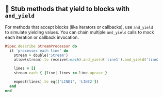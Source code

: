 ## 🎁 Stub methods that yield to blocks with `and_yield`

For methods that accept blocks (like iterators or callbacks), use `and_yield` to simulate yielding values. You can chain multiple `and_yield` calls to mock each iteration or callback invocation.

```ruby
RSpec.describe StreamProcessor do
  it 'processes each line' do
    stream = double('Stream')
    allow(stream).to receive(:each).and_yield('line1').and_yield('line2')

    lines = []
    stream.each { |line| lines << line.upcase }

    expect(lines).to eq(['LINE1', 'LINE2'])
  end
end
```
